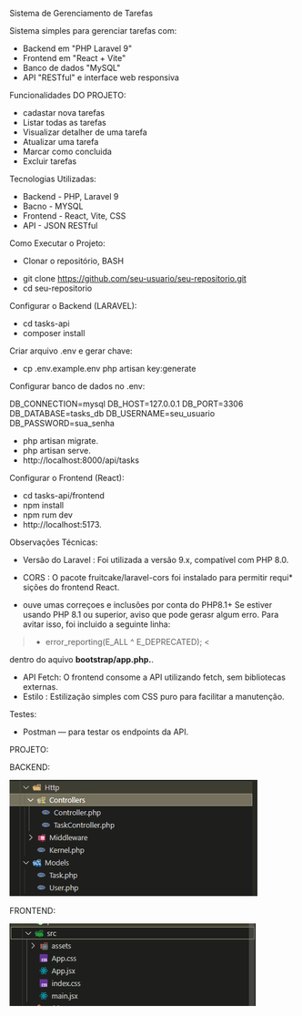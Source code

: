 Sistema de Gerenciamento de Tarefas

Sistema simples para gerenciar tarefas com:
- Backend em "PHP Laravel 9"
- Frontend em "React + Vite"
- Banco de dados "MySQL"
- API "RESTful" e interface web responsiva

Funcionalidades DO PROJETO:

- cadastar nova tarefas 
- Listar todas as tarefas
- Visualizar detalher de uma tarefa 
- Atualizar uma tarefa 
- Marcar como concluida 
- Excluir tarefas 

Tecnologias Utilizadas:
 
* Backend - PHP, Laravel 9 
* Bacno - MYSQL
* Frontend - React, Vite, CSS
* API - JSON RESTful

Como Executar o Projeto:

*  Clonar o repositório,
BASH
- git clone https://github.com/seu-usuario/seu-repositorio.git
- cd seu-repositorio

Configurar o Backend (LARAVEL):

- cd tasks-api
- composer install 

Criar arquivo .env e gerar chave:

- cp .env.example.env
php artisan key:generate 

Configurar banco de dados no .env:

DB_CONNECTION=mysql
DB_HOST=127.0.0.1
DB_PORT=3306
DB_DATABASE=tasks_db
DB_USERNAME=seu_usuario
DB_PASSWORD=sua_senha

- php artisan migrate.
- php artisan serve.
- http://localhost:8000/api/tasks

Configurar o Frontend (React):

- cd tasks-api/frontend
- npm install
- npm rum dev 
- http://localhost:5173.

Observações Técnicas:

* Versão do Laravel : Foi utilizada a versão 9.x, compatível com PHP 8.0.

* CORS : O pacote fruitcake/laravel-cors foi instalado para permitir requi* sições do frontend React.

* ouve umas correçoes e inclusões por conta do PHP8.1+ Se estiver usando PHP 8.1 ou superior, aviso que pode gerasr algum erro. Para avitar isso, foi incluido a seguinte linha:

 > - error_reporting(E_ALL ^ E_DEPRECATED); <

dentro do aquivo **bootstrap/app.php.**.

* API Fetch: O frontend consome a API utilizando fetch, sem bibliotecas externas.
* Estilo : Estilização simples com CSS puro para facilitar a manutenção.

Testes:

* Postman — para testar os endpoints da API.

PROJETO:

BACKEND:

![alt text](image.png)

FRONTEND:

![alt text](image-1.png)